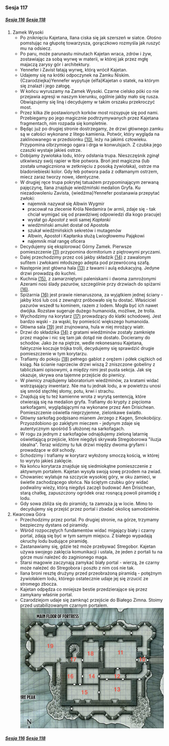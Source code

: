 ### Sesja 117
##### [Sesja 116](#sesja-116) [Sesja 118](#sesja-118)
1. Zamek Wysoki
    - Po zniknięciu Kajetana, Ilana ciska się jak szerszeń w siatce. Głośno pomstując na głupotę towarzysza, gorączkowo rozmyśla jak ruszyć mu na odsiecz.
    - Po paru, może parunastu minutach Kajetan wraca, zdrów i żyw, zostawiając za sobą wyrwę w materii, w której jak przez mgłę majaczą zarysy gór i architektury.
    - Yennefer i Zavist łatają wyrwę, którą wrócił Kajetan.
    - Udajemy się na krótki odpoczynek na Zamku Niskim. {Czarodziejka}Yennefer wypytuje {elfa}Kajetan o statek, na którym się znalazł i jego załogę.
    - W końcu wyruszamy na Zamek Wysoki. Czarne cielsko póki co nie przejawia agresji w naszym kierunku, ogólnie jakby mało się rusza. Obwiązujemy się liną i decydujemy w takim orszaku przekroczyć most.
    - Przez kilka źle postawionych korków most rozsypuje się pod nami. Przebiegamy po jego magicznie podtrzymywanych przez Kajetana fragmentach, nim rozpada się kompletnie.
    - Będąc już po drugiej stronie dostrzegamy, że drzwi głównego zamku są w całości wykonane z litego kamienia. Potwór, który wygląda na zaklinowanego w przedsionku [(10)](#sesja-117#mapa), leży na jakimś człowieku. Przypomina olbrzymiego ogara i drga w konwulsjach. Z czubka jego czaszki wystaje jakieś ostrze.
    - Dobijamy żywiołaka lodu, który odsłania trupa. Nieszczęśnik zginął utkwiwszy swój rapier w łbie potwora. Broń jest magiczna (lub została umagiczniona w zetknięciu z posoką żywiołaka), ostrze ma bladoniebieski kolor. Gdy łeb potwora pada z odłamanym ostrzem, miecz zaraz tworzy nowe, identyczne.
    - W drugiej ręce trupa pokrytej tatuażem przypominającym zerwaną pajęczynę, Ilana znajduje wiedźmiński medalion Gryfa. Ku niezadowoleniu Zavista, {wiedźma}Yennefer postanawia przepytać zwłoki:
        - najemnik nazywał się Albwin Wygmir
        - pracował na zlecenie Króla Niedamira (w armii, zdaje się - tak chciał wymigać się od prawdziwej odpowiedzi dla kogo pracuje)
        - wysłał go _Apostoł_ z woli samej _Kapłanki_
        - wiedźmiński amulet dostał od Apostoła
        - szukał wiedźmińskich sekretów i mutagenów
        - Albwin, Apostoł i Kapłanka służą Lwiogłowemu Pająkowi
        - najemnik miał rangę oficera
    - Decydujemy się eksplorować Górny Zamek. Pierwsze pomieszczenie [(11)](#sesja-117#mapa) przypomina dormitorium z piętrowymi pryczami.
    - Dalej przechodzimy przez coś jakby składzik [(14)](#sesja-117#mapa) z zawalonym sufitem i zwłokami młodszego adepta pod przewróconą szafą.
    - Następnie jest główna hala [(13)](#sesja-117#mapa) z ławami i aulą edukacyjną. Jedyne drzwi prowadzą do kuchni.
    - Kuchnia [(15)](#sesja-117#mapa), z zamarzniętymi paleniskami i dwoma zamrożonymi Azerami nosi ślady pazurów, szczególnie przy drzwiach do spiżarni [(16)](#sesja-117#mapa).
    - Spiżarnia [(16)](#sesja-117#mapa) jest prawie nienaruszona, za wyjątkiem jednej ściany - jakby ktoś lub coś z zewnątrz próbowało się tu dostać. Właściciel pazurów wszedł tu kominem, razem z lodem. Mogła być ich nawet dwójka. Rozstaw sugeruje dużego humanoida, możliwe, że trolla. 
    - Wychodzimy na korytarz [(17)](#sesja-117#mapa) prowadzący do klatki schodowej. Jest bardzo wąski - za wąski, by pomieścić większego humanoida.
    - Główna sala [(19)](#sesja-117#mapa) jest zrujnowana, hula w niej mrożący wiatr.
    - Drzwi do składzika [(14)](#sesja-117#mapa) z gratami wiedźminów zostały zamknięte przez magów i nic się tam jak dotąd nie dostało. Docieramy do schodów. Jako że na piętrze, wedle rekonesansu Kajetana, faktycznie koczuje trójka trolli, decydujemy się sprawdzić drugie pomieszczenie w tym korytarzu.
    - Trafiamy do pokoju [(18)](#sesja-117#mapa) pełnego gablot z orężem i półek ciężkich od ksiąg. Na ścianie naprzeciw drzwi wiszą 2 zniszczone gobeliny z tabliczkami opisowymi, a między nimi jest pusta sekcja. Jak się okazuje, skrywa ona tajemne przejście do piwnicy.
    - W piwnicy znajdujemy laboratorium wiedźminów, za kratami widać wstrząsający inwentarz. Nie ma tu jednak lodu, a w powietrzu unosi się smród stęchłej słomy, potu, krwi i strachu. 
    - Znajdują się tu też kamienne wrota z wyrytą sentencją, które otwierają się na medalion gryfa. Trafiamy do krypty z pięcioma sarkofagami, wyglądającymi na wykonane przez Aen Drisichean. Pomieszczenie oświetla nieprzyjemne, zielonkawe światło.
    - Główny sarkofag podpisano mianem Jerzego z Kagen, Smokobójcy. Przyozdobiono go zaklętym mieczem - jedynym zdaje się autentycznym spośród 5 ułożonej na sarkofagach.
    - W rogu za jednym z sarkofagów odnajdujemy zieloną latarnię oświetlającą przejście, które niegdyś skrywała Stregoborowa "iluzja idealna". Teraz widzimy tu łuk drzwi między dwoma gryfami i prowadzące w dół schody.
    - Schodzimy i trafiamy w korytarz wyłożony smoczą kością, w której to wyryto jakieś zaklęcie.
    - Na końcu korytarza znajduje się siedmiokątne pomieszczenie z aktywnym portalem. Kajetan wysyła swoją sowę przodem na zwiad.
    - Chowaniec wylatuje na szczycie wysokiej góry, w oku zamieci, w świetle zachodzącego słońca. Na ściętym czubku góry widać podwaliny wieży, którą niegdyś zaczęli budować Aen Drisichean, starą chatkę, zapuszczony ogródek oraz rosnącą powoli piramidę z lodu.
    - Gdy sowa zbliża się do piramidy, ta zamraża ją w locie. Mimo to decydujemy się przejść przez portal i zbadać okolicę samodzielnie.
2. Kwarcowa Góra
    - Przechodzimy przez portal. Po drugiej stronie, na górze, trzymamy bezpieczny dystans od piramidy.
    - Wśród rozpoczętych fundamentów widać migający biały i czarny portal, zdają się być w tym samym miejscu. Z białego wypadają okruchy lodu budujące piramidę.
    - Zastanawiamy się, gdzie też może przebywać Stregobor. Kajetan używa swojego zaklęcia komunikacji i ustala, że jeden z portali tu na górze musi należeć do zaginionego maga.
    - Starsi magowie zaczynają zamykać biały portal - wierzą, że czarny może należeć do Stregobora i poszło z nim coś nie tak.
    - Ilana broni resztę drużyny przed przeobrażoną piramidą - potężnym żywiołakiem lodu, którego ostatecznie udaje jej się zrzucić ze stromego zbocza.
    - Kajetan odpędza co mniejsze bestie przedzierające się przez zamykany właśnie portal.
    - Czarodziejom udaje się zamknąć przejście do Białego Zimna. Stoimy przed ustabilizowanym czarnym portalem.
    ![mapaSesja117](https://github.com/nipsufn/dnd-ki/raw/master/img/mapaSesja117.jpg "mapaSesja117")<a id="mapa"></a>

##### [Sesja 116](#sesja-116) [Sesja 118](#sesja-118)